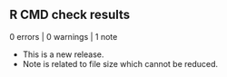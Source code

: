 ## R CMD check results

0 errors | 0 warnings | 1 note

* This is a new release.
* Note is related to file size which cannot be reduced. 
